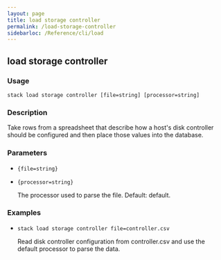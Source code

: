 ```yaml
---
layout: page
title: load storage controller
permalink: /load-storage-controller
sidebarloc: /Reference/cli/load
---
```


## load storage controller

### Usage

`stack load storage controller [file=string] [processor=string]`

### Description

Take rows from a spreadsheet that describe how a host's disk controller
	should be configured and then place those values into the database.

### Parameters
* `{file=string}`
* `{processor=string}`

   The processor used to parse the file.
	Default: default.

### Examples

* `stack load storage controller file=controller.csv`

   Read disk controller configuration from controller.csv and use the
	default processor to parse the data.



